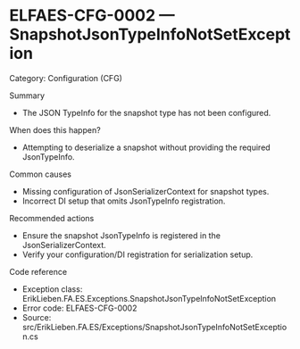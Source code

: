 # ELFAES-CFG-0002 — SnapshotJsonTypeInfoNotSetException

Category: Configuration (CFG)

Summary
- The JSON TypeInfo for the snapshot type has not been configured.

When does this happen?
- Attempting to deserialize a snapshot without providing the required JsonTypeInfo.

Common causes
- Missing configuration of JsonSerializerContext for snapshot types.
- Incorrect DI setup that omits JsonTypeInfo registration.

Recommended actions
- Ensure the snapshot JsonTypeInfo is registered in the JsonSerializerContext.
- Verify your configuration/DI registration for serialization setup.

Code reference
- Exception class: ErikLieben.FA.ES.Exceptions.SnapshotJsonTypeInfoNotSetException
- Error code: ELFAES-CFG-0002
- Source: src/ErikLieben.FA.ES/Exceptions/SnapshotJsonTypeInfoNotSetException.cs
